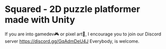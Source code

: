 # Squared - 2D puzzle platformer made with Unity 

If you are into gamedev🎮 or pixel art🎨, I encourage you to join our Discord server https://discord.gg/GqAdmDeU4J
Everybody, is welcome.
